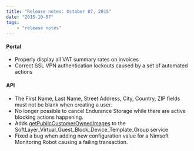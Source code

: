 ```yaml
---
title: "Release notes: October 07, 2015"
date: "2015-10-07"
tags:
    - "release notes"
---
```


#### Portal
+ Properly display all VAT summary rates on invoices
+ Correct SSL VPN authentication lockouts caused by a set of automated actions


#### API
+ The First Name, Last Name, Street Address, City, Country, ZIP fields must not be blank when creating a user.
+ No longer possible to cancel Endurance Storage while there are active blocking actions happening.
+ Adds [getPublicCustomerOwnedImages](http://sldn.softlayer.com/reference/services/SoftLayer_Virtual_Guest_Block_Device_Template_Group/getPublicCustomerOwnedImages) to the SoftLayer_Virtual_Guest_Block_Device_Template_Group service
+ Fixed a bug when adding new configuration value for a Nimsoft Monitoring Robot causing a failing transaction.